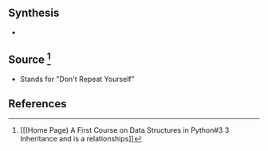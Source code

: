## Synthesis
- 
## Source [^1]
- Stands for "Don't Repeat Yourself"
## References

[^1]: [[(Home Page) A First Course on Data Structures in Python#3 3 Inheritance and is a relationships]]